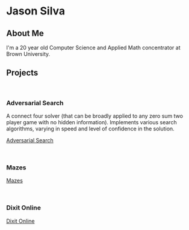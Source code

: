 # Jason Silva

## About Me
I'm a 20 year old Computer Science and Applied Math concentrator at Brown University.
    
    
## Projects
<br>





### Adversarial Search
A connect four solver (that can be broadly applied to any zero sum two player game with no hidden information). Implements various search algorithms, varying in speed and level of confidence in the solution.

[Adversarial Search](https://github.com/Xzero864/Adversarial-Search)

<br>






### Mazes

[Mazes](https://github.com/Xzero864/Mazes)

<br>






### Dixit Online


[Dixit Online](https://github.com/Xzero864/DixitOnline)

<br>


